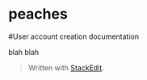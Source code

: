 peaches
=======
#User account creation documentation

blah blah

> Written with [StackEdit](https://stackedit.io/).
